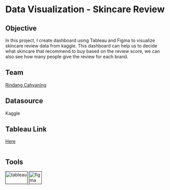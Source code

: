 # Data Visualization - Skincare Review

<h2>Objective</h2>
In this project, I create dashboard using Tableau and Figma to visualize skincare review data from kaggle. This dashboard can help us to decide what skincare that recommend to buy based on the review score, we can also see how many people give the review for each brand.

<h2>Team</h2>

[Rindang Cahyaning](https://github.com/rindangchi)

<h2>Datasource</h2>

Kaggle

<h2>Tableau Link</h2>

[Here](https://public.tableau.com/app/profile/rindangcahyaning/viz/SkincareReview/Dashboard2)

<p> <img src="https://drive.google.com/file/d/1dIDOjHucqzU8ht59xyTagIE9lz1Lwu7H/view?usp=sharing" alt=""/> </p>

<h2>Tools</h2>
<a href="" target="" rel=""> <img src="https://logos-world.net/wp-content/uploads/2021/10/Tableau-Emblem.png" alt="tableau" width="70" height="40"/> </a> <a href="" target="" rel=""> <img src="https://www.vectorlogo.zone/logos/figma/figma-icon.svg" alt="figma" width="40" height="40"/> </a>
